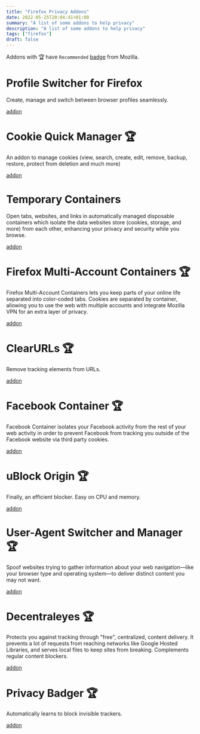 ```yaml
---
title: "Firefox Privacy Addons"
date: 2022-05-25T20:04:41+01:00
summary: "A list of some addons to help privacy"
description: "A list of some addons to help privacy"
tags: ["firefox"]
draft: false
---
```


Addons with 🏆 have `Recommended` [badge](https://support.mozilla.org/kb/add-on-badges) from Mozilla. 

# Profile Switcher for Firefox

Create, manage and switch between browser profiles seamlessly.

[addon](https://addons.mozilla.org/firefox/addon/profile-switcher/)

# Cookie Quick Manager  🏆

An addon to manage cookies (view, search, create, edit, remove, backup, restore, protect from deletion and much more)

[addon](https://addons.mozilla.org/firefox/addon/cookie-quick-manager/)

# Temporary Containers

Open tabs, websites, and links in automatically managed disposable containers which isolate the data websites store (cookies, storage, and more) from each other, enhancing your privacy and security while you browse.

[addon](https://addons.mozilla.org/firefox/addon/temporary-containers/)

# Firefox Multi-Account Containers  🏆

Firefox Multi-Account Containers lets you keep parts of your online life separated into color-coded tabs. Cookies are separated by container, allowing you to use the web with multiple accounts and integrate Mozilla VPN for an extra layer of privacy.

[addon](https://addons.mozilla.org/firefox/addon/multi-account-containers/)

# ClearURLs  🏆

Remove tracking elements from URLs.

[addon](https://addons.mozilla.org/firefox/addon/clearurls)

# Facebook Container 🏆

Facebook Container isolates your Facebook activity from the rest of your web activity in order to prevent Facebook from tracking you outside of the Facebook website via third party cookies.

[addon](https://addons.mozilla.org/firefox/addon/facebook-container/)

# uBlock Origin 🏆

Finally, an efficient blocker. Easy on CPU and memory.

[addon](https://addons.mozilla.org/firefox/addon/ublock-origin/)

# User-Agent Switcher and Manager 🏆

Spoof websites trying to gather information about your web navigation—like your browser type and operating system—to deliver distinct content you may not want.

[addon](https://addons.mozilla.org/firefox/addon/user-agent-string-switcher)

# Decentraleyes 🏆

Protects you against tracking through "free", centralized, content delivery. It prevents a lot of requests from reaching networks like Google Hosted Libraries, and serves local files to keep sites from breaking. Complements regular content blockers.

[addon](https://addons.mozilla.org/firefox/addon/decentraleyes)


# Privacy Badger 🏆

Automatically learns to block invisible trackers.

[addon](https://addons.mozilla.org/firefox/addon/privacy-badger17)